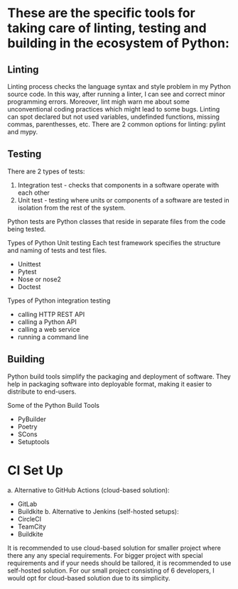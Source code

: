 # These are the specific tools for taking care of linting, testing and building in the ecosystem of Python:

## Linting
Linting process checks the language syntax and style problem in my Python source code. In this way, after running a linter, I can see and correct minor programming errors. Moreover, lint migh warn me about some unconventional coding practices which might lead to some bugs. Linting can spot declared but not used variables, undefinded functions, missing commas, parenthesses, etc. There are 2 common options for linting: pylint and mypy.

## Testing
There are 2 types of tests:
1. Integration test - checks that components in a software operate with each other
2. Unit test - testing where units or components of a software are tested in isolation from the rest of the system.

Python tests are Python classes that reside in separate files from the code being tested. 

Types of Python Unit testing
Each test framework specifies the structure and naming of tests and test files.
- Unittest
- Pytest
- Nose or nose2
- Doctest

Types of Python integration testing
- calling HTTP REST API
- calling a Python API
- calling a web service
- running a command line

## Building
Python build tools simplify the packaging and deployment of software. They help in packaging software into deployable format, making it easier to distribute to end-users.

Some of the Python Build Tools
- PyBuilder
- Poetry
- SCons
- Setuptools

# CI Set Up 
a. Alternative to GitHub Actions (cloud-based solution):
- GitLab
- Buildkite
b. Alternative to Jenkins (self-hosted setups):
- CircleCI
- TeamCity
- Buildkite


It is recommended to use cloud-based solution for smaller project where there any any special requirements. For bigger project with special requirements and if your needs should be tailored, it is recommended to use self-hosted solution.
For our small project consisting of 6 developers, I would opt for cloud-based solution due to its simplicity.
